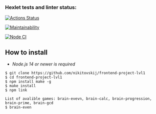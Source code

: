 ### Hexlet tests and linter status:
[![Actions Status](https://github.com/nikitovskij/frontend-project-lvl1/workflows/hexlet-check/badge.svg)](https://github.com/nikitovskij/frontend-project-lvl1/actions)

[![Maintainability](https://api.codeclimate.com/v1/badges/fb1f459b61dd7705fac7/maintainability)](https://codeclimate.com/github/nikitovskij/frontend-project-lvl1/maintainability)

[![Node CI](https://github.com/nikitovskij/frontend-project-lvl1/actions/workflows/nodejs.yml/badge.svg?branch=main)](https://github.com/nikitovskij/frontend-project-lvl1/actions/workflows/nodejs.yml)

## How to install
- _Node.js 14 or newer is required_

```
$ git clone https://github.com/nikitovskij/frontend-project-lvl1
$ cd frontend-project-lvl1
$ npm install make -g
$ make install
$ npm link

List of avalible games: brain-evevn, brain-calc, brain-progression, brain-prime, brain-gcd
$ brain-even
```